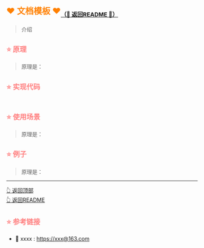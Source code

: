 # <span id='top' style='font-size:22px;color:#ff8000;'>❤️ 文档模板 ❤️</span><sub style='font-size:15px;'>[（🏃 返回README 🏃）](/README.md)</sub>
> 介绍
## <span style='font-size:18px;color:#ff8080;'>⭐️ 原理</span>
> 原理是：
## <span style='font-size:18px;color:#ff8080;'>⭐️ 实现代码</span>

```JavaScript
```
## <span style='font-size:18px;color:#ff8080;'>⭐️ 使用场景</span>
> 原理是：
##  <span style='font-size:18px;color:#ff8080;'>⭐️ 例子</span>
> 原理是：
-----
[👆 返回顶部](#top)<br/>
[👆 返回README](/README.md)
## <span style='font-size:18px;color:#ff8080;'>⭐️ 参考链接</span>

- 🚩 xxxx : <https://xxx@163.com>



